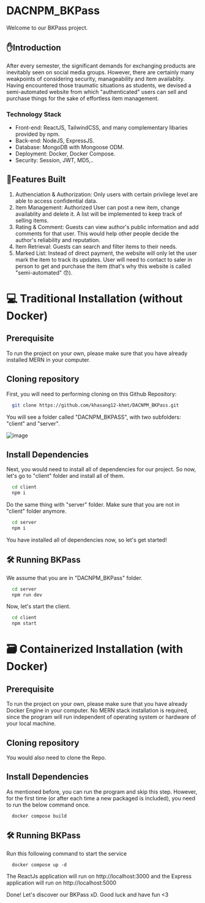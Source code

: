 # DACNPM_BKPass
Welcome to our BKPass project.

## ✋Introduction 
After every semester, the significant demands for exchanging products are inevitably seen on social media groups. However, there are certainly many weakpoints of considering security, manageability and item availablity. Having encountered those traumatic situations as students, we devised a semi-automated website from which "authenticated" users can sell and purchase things for the sake of effortless item management.

### Technology Stack
* Front-end: ReactJS, TailwindCSS, and many complementary libaries provided by npm.
* Back-end: NodeJS, ExpressJS.
* Database: MongoDB with Mongoose ODM.
* Deployment: Docker, Docker Compose.
* Security: Session, JWT, MD5,..

## 🎯Features Built
1. Authenciation & Authorization: Only users with certain privilege level are able to access confidential data.
2. Item Management: Authorized User can post a new item, change availablity and delete it. A list will be implemented to keep track of selling items.
3. Rating & Comment: Guests can view author's public information and add comments for that user. This would help other people decide the author's reliability and reputation.
4. Item Retrieval: Guests can search and filter items to their needs.
5. Marked List: Instead of direct payment, the website will only let the user mark the item to track its updates. User will need to contact to saler in person to get and purchase the item (that's why this website is called "semi-automated" 😙).

# 💻 Traditional Installation (without Docker)

## Prerequisite

To run the project on your own, please make sure that you have already installed MERN in your computer.

## Cloning repository
First, you will need to performing cloning on this Github Repository:
```bash
  git clone https://github.com/khasang12-khmt/DACNPM_BKPass.git
```

You will see a folder called "DACNPM_BKPASS", with two subfolders: "client" and "server".

![image](https://user-images.githubusercontent.com/81409431/210043306-e70f653d-e152-424f-af30-981bd64f6ffe.png)

## Install Dependencies
Next, you would need to install all of dependencies for our project. So now, let's go to "client" folder and install all of them.
```bash
  cd client
  npm i
```

Do the same thing with "server" folder. Make sure that you are not in "client" folder anymore.
```bash
  cd server
  npm i
```

You have installed all of dependencies now, so let's get started!

## 🛠 Running BKPass

We assume that you are in "DACNPM_BKPass" folder.
```bash
  cd server
  npm run dev
```
Now, let's start the client.

```bash
  cd client
  npm start
```


# 🗃️ Containerized Installation (with Docker)

## Prerequisite

To run the project on your own, please make sure that you have already Docker Engine in your computer. No MERN stack installation is required, since the program will run independent of operating system or hardware of your local machine.

## Cloning repository
You would also need to clone the Repo. 

## Install Dependencies
As mentioned before, you can run the program and skip this step. However, for the first time (or after each time a new packaged is included), you need to run the below command once.
```docker
  docker compose build
```

## 🛠 Running BKPass

Run this following command to start the service

```
  docker compose up -d
```


The ReactJs application will run on http://localhost:3000 and the Express application will run on http://localhost:5000


Done! Let's discover our BKPass xD. Good luck and have fun <3
